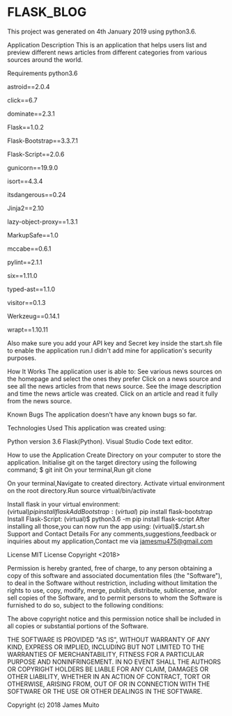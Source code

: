 # FLASK_BLOG

This project was generated on 4th January 2019 using python3.6.

Application Description
This is an application that helps users list and preview different news articles from different categories from various sources around the world.

Requirements
python3.6

astroid==2.0.4

click==6.7

dominate==2.3.1

Flask==1.0.2

Flask-Bootstrap==3.3.7.1

Flask-Script==2.0.6

gunicorn==19.9.0

isort==4.3.4

itsdangerous==0.24

Jinja2==2.10

lazy-object-proxy==1.3.1

MarkupSafe==1.0

mccabe==0.6.1

pylint==2.1.1

six==1.11.0

typed-ast==1.1.0

visitor==0.1.3

Werkzeug==0.14.1

wrapt==1.10.11

Also make sure you add your API key and Secret key inside the start.sh file to enable the application run.I didn't add mine for application's security purposes.

How It Works
The application user is able to:
See various news sources on the homepage and select the ones they prefer
Click on a news source and see all the news articles from that news source.
See the image description and time the news article was created.
Click on an article and read it fully from the news source.

Known Bugs
The application doesn't have any known bugs so far.

Technologies Used
This application was created using:

Python version 3.6
Flask(Python).
Visual Studio Code text editor.

How to use the Application
Create Directory on your computer to store the application.
Initialise git on the target directory using the following command; $ git init
On your terminal,Run git clone  

On your terminal,Navigate to created directory.
Activate virtual environment on the root directory.Run source virtual/bin/activate

Install flask in your virtual environment: (virtual)$pip install flask
Add Bootstrap: (virtual)$ pip install flask-bootstrap
Install Flask-Script: (virtual)$ python3.6 -m pip install flask-script
After installing all those,you can now run the app using: (virtual)$./start.sh
Support and Contact Details
For any comments,suggestions,feedback or inquiries about my application,Contact me via jamesmu475@gmail.com

License
MIT License Copyright <2018>

Permission is hereby granted, free of charge, to any person obtaining a copy of this software and associated documentation files (the "Software"), to deal in the Software without restriction, including without limitation the rights to use, copy, modify, merge, publish, distribute, sublicense, and/or sell copies of the Software, and to permit persons to whom the Software is furnished to do so, subject to the following conditions:

The above copyright notice and this permission notice shall be included in all copies or substantial portions of the Software.

THE SOFTWARE IS PROVIDED "AS IS", WITHOUT WARRANTY OF ANY KIND, EXPRESS OR IMPLIED, INCLUDING BUT NOT LIMITED TO THE WARRANTIES OF MERCHANTABILITY, FITNESS FOR A PARTICULAR PURPOSE AND NONINFRINGEMENT. IN NO EVENT SHALL THE AUTHORS OR COPYRIGHT HOLDERS BE LIABLE FOR ANY CLAIM, DAMAGES OR OTHER LIABILITY, WHETHER IN AN ACTION OF CONTRACT, TORT OR OTHERWISE, ARISING FROM, OUT OF OR IN CONNECTION WITH THE SOFTWARE OR THE USE OR OTHER DEALINGS IN THE SOFTWARE.

Copyright (c) 2018 James Muito
